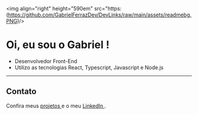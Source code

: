<img align="right" height="590em" src="https:(https://github.com/GabrielFerrazDev/DevLinks/raw/main/assets/readmebg.PNG)/>
<h1> Oi, eu sou o Gabriel ! </h1> 
<ul>
  <li> Desenvolvedor Front-End </li>
  <li> Utilizo as tecnologias React, Typescript, Javascript e Node.js </li>
</ul>
 

--- 
<h2>Contato </h2>
<p> Confira meus <a href='https://github.com/GabrielFerrazDev?tab=repositories'> projetos </a> e o meu  <a href='https://www.linkedin.com/in/gabriel-ferraz-42a237264/'> LinkedIn </a>. </p>


